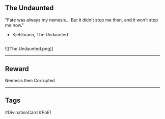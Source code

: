 ## The Undaunted
"Fate was always my nemesis... 
But it didn't stop me then, and it won't stop me now."
- Kjetilbrann, The Undaunted
## 
![[The Undaunted.png]]

---
## Reward
Nemesis Item
Corrupted

---
## Tags
#DivinationCard
#PoE1